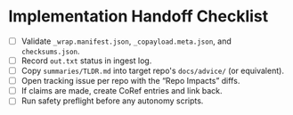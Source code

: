 # Implementation Handoff Checklist

- [ ] Validate `_wrap.manifest.json`, `_copayload.meta.json`, and `checksums.json`.
- [ ] Record `out.txt` status in ingest log.
- [ ] Copy `summaries/TLDR.md` into target repo's `docs/advice/` (or equivalent).
- [ ] Open tracking issue per repo with the “Repo Impacts” diffs.
- [ ] If claims are made, create CoRef entries and link back.
- [ ] Run safety preflight before any autonomy scripts.
